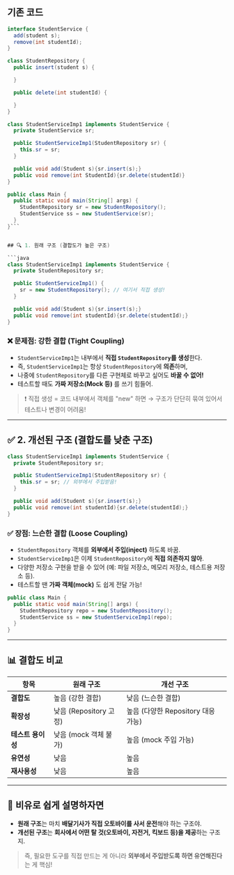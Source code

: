 ## 기존 코드

```java
interface StudentService {
  add(student s);
  remove(int studentId);
}

class StudentRepository {
  public insert(student s) {

  }

  public delete(int studentId) {

  }
}

class StudentServiceImp1 implements StudentService {
  private StudentService sr;

  public StudentServiceImp1(StudentRepository sr) {
    this.sr = sr;
  }

  public void add(Student s){sr.insert(s);}
  public void remove(int StudentId){sr.delete(studentId)}
}

public class Main {
  public static void main(String[] args) {
    StudentRepository sr = new StudentRepository();
    StudentService ss = new StudentService(sr);
  }
}```


## 🔍 1. 원래 구조 (결합도가 높은 구조)

```java
class StudentServiceImp1 implements StudentService {
  private StudentRepository sr;

  public StudentServiceImp1() {
    sr = new StudentRepository(); // 여기서 직접 생성!
  }

  public void add(Student s){sr.insert(s);}
  public void remove(int studentId){sr.delete(studentId);}
}
```

### ❌ 문제점: 강한 결합 (Tight Coupling)

- `StudentServiceImp1`는 내부에서 **직접 `StudentRepository`를 생성**한다.
- 즉, `StudentServiceImp1`는 항상 `StudentRepository`에 **의존**하며,
- 나중에 `StudentRepository`를 다른 구현체로 바꾸고 싶어도 **바꿀 수 없어!**
- 테스트할 때도 **가짜 저장소(Mock 등)** 를 쓰기 힘들어.

> ❗ 직접 생성 = 코드 내부에서 객체를 "new" 하면 → 구조가 단단히 묶여 있어서 테스트나 변경이 어려움!

---

## ✅ 2. 개선된 구조 (결합도를 낮춘 구조)

```java
class StudentServiceImp1 implements StudentService {
  private StudentRepository sr;

  public StudentServiceImp1(StudentRepository sr) {
    this.sr = sr; // 외부에서 주입받음!
  }

  public void add(Student s){sr.insert(s);}
  public void remove(int studentId){sr.delete(studentId);}
}
```

### ✅ 장점: 느슨한 결합 (Loose Coupling)

- `StudentRepository` 객체를 **외부에서 주입(inject)** 하도록 바꿈.
- `StudentServiceImp1`은 이제 `StudentRepository`에 **직접 의존하지 않아**.
- 다양한 저장소 구현을 받을 수 있어 (예: 파일 저장소, 메모리 저장소, 테스트용 저장소 등).
- 테스트할 땐 **가짜 객체(mock)** 도 쉽게 전달 가능!

```java
public class Main {
  public static void main(String[] args) {
    StudentRepository repo = new StudentRepository();
    StudentService ss = new StudentServiceImp1(repo);
  }
}
```

---

## 📊 결합도 비교

| 항목 | 원래 구조 | 개선 구조 |
|------|-----------|-----------|
| **결합도** | 높음 (강한 결합) | 낮음 (느슨한 결합) |
| **확장성** | 낮음 (Repository 고정) | 높음 (다양한 Repository 대응 가능) |
| **테스트 용이성** | 낮음 (mock 객체 불가) | 높음 (mock 주입 가능) |
| **유연성** | 낮음 | 높음 |
| **재사용성** | 낮음 | 높음 |

---

## 🎯 비유로 쉽게 설명하자면

- **원래 구조**는 마치 **배달기사가 직접 오토바이를 사서 운전**해야 하는 구조야.
- **개선된 구조**는 **회사에서 어떤 탈 것(오토바이, 자전거, 킥보드 등)을 제공**하는 구조지.

> 즉, 필요한 도구를 직접 만드는 게 아니라 **외부에서 주입받도록 하면 유연해진다**는 게 핵심!

